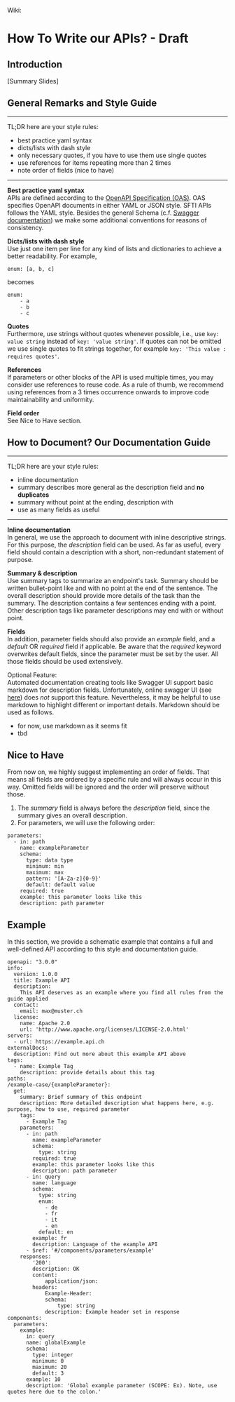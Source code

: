 Wiki: 
# How To Write our APIs? - Draft

## Introduction
[Summary Slides]

## General Remarks and Style Guide

---
TL;DR here are your style rules:
- best practice yaml syntax
- dicts/lists with dash style
- only necessary quotes, if you have to use them use single quotes
- use references for items repeating more than 2 times
- note order of fields (nice to have) 
--- 

**Best practice yaml syntax**  
APIs are defined according to the [OpenAPI Specification (OAS)](https://swagger.io/specification/). OAS specifies OpenAPI documents in either YAML or JSON style. SFTI APIs follows the YAML style. Besides the general Schema (c.f. [Swagger documentation](https://swagger.io/specification/#schema)) we make some additional conventions for reasons of consistency.

**Dicts/lists with dash style**   
Use just one item per line for any kind of lists and dictionaries to achieve a better readability. For example, 
```
enum: [a, b, c]
``` 
becomes 
```
enum:
    - a
    - b
    - c
``` 

**Quotes**  
Furthermore, use strings without quotes whenever possible, i.e., use `key: value string` instead of `key: 'value string'`. If quotes can not be omitted we use single quotes to fit strings together, for example `key: 'This value : requires quotes'`.

**References**  
If parameters or other blocks of the API is used multiple times, you may consider use references to reuse code. As a rule of thumb, we recommend using references from a 3 times occurrence onwards to improve code maintainability and uniformity. 

**Field order**  
See Nice to Have section.



## How to Document? Our Documentation Guide

---
TL;DR here are your style rules:
- inline documentation
- summary describes more general as the description field and **no duplicates**
- summary without point at the ending, description with
- use as many fields as useful
--- 

**Inline documentation**  
In general, we use the approach to document with inline descriptive strings. 
For this purpose, the _description_ field can be used.
As far as useful, every field should contain a description with a short, non-redundant statement of purpose.  

**Summary & description**  
Use summary tags to summarize an endpoint's task. Summary should be written bullet-point like and with no point at the end of the sentence.
The overall description should provide more details of the task than the summary. The description contains a few sentences ending with a point.
Other description tags like parameter descriptions may end with or without point.  

**Fields**  
In addition, parameter fields should also provide an _example_ field, and a _default_ OR _required_ field if applicable.
Be aware that the _required_ keyword overwrites default fields, since the parameter must be set by the user.
All those fields should be used extensively.



Optional Feature:  
Automated documentation creating tools like Swagger UI support basic markdown for description fields. Unfortunately, online swagger UI (see [here](https://www.common-api.ch/index.php/de/resources-de/swagger-files#/)) does _not_ support this feature. Nevertheless, it may be helpful to use markdown to highlight different or important details.
Markdown should be used as follows.
- for now, use markdown as it seems fit
- tbd

## Nice to Have

From now on, we highly suggest implementing an order of fields. That means all fields are ordered by a specific rule and will always occur in this way. Omitted fields will be ignored and the order will preserve without those.  
1. The _summary_ field is always before the _description_ field, since the summary gives an overall description.
2. For parameters, we will use the following order:
```
parameters:
  - in: path
    name: exampleParameter
    schema:
      type: data type
      minimum: min
      maximum: max
      pattern: '[A-Za-z]{0-9}'
      default: default value
    required: true
    example: this parameter looks like this 
    description: path parameter
```
  


## Example
In this section, we provide a schematic example that contains a full and well-defined API according to this style and documentation guide.
```
openapi: "3.0.0"
info:
  version: 1.0.0
  title: Example API
  description:
    This API deserves as an example where you find all rules from the guide applied
  contact:
    email: max@muster.ch
  license:
    name: Apache 2.0
    url: 'http://www.apache.org/licenses/LICENSE-2.0.html'
servers:
  - url: https://example.api.ch
externalDocs:
  description: Find out more about this example API above
tags:
  - name: Example Tag
    description: provide details about this tag
paths:
/example-case/{exampleParameter}:
  get:
    summary: Brief summary of this endpoint
    description: More detailed description what happens here, e.g. purpose, how to use, required parameter
    tags:
      - Example Tag
    parameters:
      - in: path
        name: exampleParameter
        schema:
          type: string
        required: true
        example: this parameter looks like this 
        description: path parameter
      - in: query
        name: language
        schema:
          type: string
          enum:
            - de
            - fr
            - it
            - en
          default: en
        example: fr
        description: Language of the example API
      - $ref: '#/components/parameters/example'
    responses:
        '200':
        description: OK
        content:
            application/json:
        headers:
            Example-Header:
            schema:
                type: string
            description: Example header set in response
components:
  parameters:
    example: 
      in: query
      name: globalExample
      schema:
        type: integer
        minimum: 0
        maximum: 20
        default: 3
      example: 10
      description: 'Global example parameter (SCOPE: Ex). Note, use quotes here due to the colon.'


```


